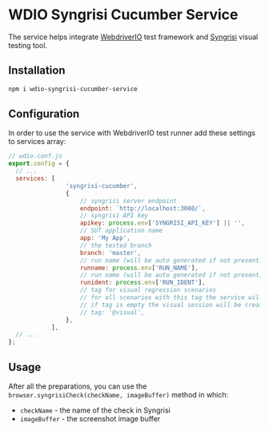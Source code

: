 # WDIO Syngrisi Cucumber Service

The service helps integrate [WebdriverIO](https://webdriver.io/) test framework and [Syngrisi](https://github.com/viktor-silakov/syngrisi) visual testing tool.

## Installation

```bash
npm i wdio-syngrisi-cucumber-service
```

## Configuration

In order to use the service with WebdriverIO test runner add these settings to services array:

```js
// wdio.conf.js
export.config = {
  // ...
  services: [
                'syngrisi-cucumber',
                {
                    // syngrisi server endpoint
                    endpoint: `http://localhost:3000/`,
                    // syngrisi API key
                    apikey: process.env['SYNGRISI_API_KEY'] || '',
                    // SUT application name
                    app: 'My App',
                    // the tested branch
                    branch: 'master',
                    // run name (will be auto generated if not present)
                    runname: process.env['RUN_NAME'],
                    // run name (will be auto generated if not present)
                    runident: process.env['RUN_IDENT'],
                    // tag for visual regression scenarios
                    // for all scenarios with this tag the service will create session on syngrisi
                    // if tag is empty the visual session will be created for all scenarios
                    // tag: '@visual',
                },
            ],
  // ...
};
```

## Usage

After all the preparations, you can use the `browser.syngrisiCheck(checkName, imageBuffer)` method in which:
* `checkName` - the name of the check in Syngrisi
* `imageBuffer` - the screenshot image buffer

